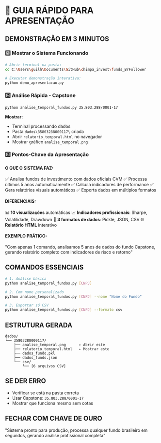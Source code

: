 # 🚀 GUIA RÁPIDO PARA APRESENTAÇÃO

## DEMONSTRAÇÃO EM 3 MINUTOS

### 1️⃣ Mostrar o Sistema Funcionando
```bash
# Abrir terminal na pasta:
cd C:\Users\guilh\Documents\GitHub\chimpa_invest\funds_BrFollower

# Executar demonstração interativa:
python demo_apresentacao.py
```

### 2️⃣ Análise Rápida - Capstone
```bash
python analise_temporal_fundos.py 35.803.288/0001-17
```

**Mostrar:**
- Terminal processando dados
- Pasta `dados\35803288000117\` criada
- Abrir `relatorio_temporal.html` no navegador
- Mostrar gráfico `analise_temporal.png`

### 3️⃣ Pontos-Chave da Apresentação

#### O QUE O SISTEMA FAZ:
✅ Analisa fundos de investimento com dados oficiais CVM
✅ Processa últimos 5 anos automaticamente
✅ Calcula indicadores de performance
✅ Gera relatórios visuais automáticos
✅ Exporta dados em múltiplos formatos

#### DIFERENCIAIS:
📊 **10 visualizações** automáticas
📈 **Indicadores profissionais**: Sharpe, Volatilidade, Drawdown
💾 **3 formatos de dados**: Pickle, JSON, CSV
🌐 **Relatório HTML** interativo

#### EXEMPLO PRÁTICO:
"Com apenas 1 comando, analisamos 5 anos de dados do fundo Capstone,
gerando relatório completo com indicadores de risco e retorno"

## COMANDOS ESSENCIAIS

```bash
# 1. Análise básica
python analise_temporal_fundos.py [CNPJ]

# 2. Com nome personalizado
python analise_temporal_fundos.py [CNPJ] --nome "Nome do Fundo"

# 3. Exportar só CSV
python analise_temporal_fundos.py [CNPJ] --formato csv
```

## ESTRUTURA GERADA
```
dados/
└── 35803288000117/
    ├── analise_temporal.png      ← Abrir este
    ├── relatorio_temporal.html   ← Mostrar este
    ├── dados_fundo.pkl
    ├── dados_fundo.json
    └── csv/
        └── [6 arquivos CSV]
```

## SE DER ERRO
- Verificar se está na pasta correta
- Usar Capstone: `35.803.288/0001-17`
- Mostrar que funciona mesmo sem cotas

## FECHAR COM CHAVE DE OURO
"Sistema pronto para produção, processa qualquer fundo brasileiro
em segundos, gerando análise profissional completa"